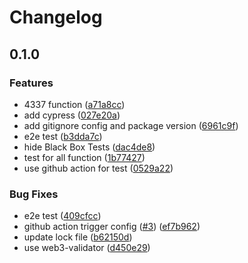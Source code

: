# Changelog

## 0.1.0


### Features

* 4337 function ([a71a8cc](https://github.com/web3/web3.js-plugin-eip4337/commit/a71a8ccf640bdfc760144d39720022715b36e432))
* add cypress ([027e20a](https://github.com/web3/web3.js-plugin-eip4337/commit/027e20a766cfbea800c86f77088b6fe9fbfca0f5))
* add gitignore config and package version ([6961c9f](https://github.com/web3/web3.js-plugin-eip4337/commit/6961c9fb1daa7e57c23be56bd800759cc57439e7))
* e2e test ([b3dda7c](https://github.com/web3/web3.js-plugin-eip4337/commit/b3dda7c5e2c2d0424667300697bbe78d8bb65f96))
* hide Black Box Tests ([dac4de8](https://github.com/web3/web3.js-plugin-eip4337/commit/dac4de8d2b1744868d3366438f7da63de013f0af))
* test for all function ([1b77427](https://github.com/web3/web3.js-plugin-eip4337/commit/1b774277cdb16264199135d3c9fc0fe038c9ea4f))
* use github action for test ([0529a22](https://github.com/web3/web3.js-plugin-eip4337/commit/0529a2214ed9b903b6e5a557b5b2987fc684d032))


### Bug Fixes

* e2e test ([409cfcc](https://github.com/web3/web3.js-plugin-eip4337/commit/409cfccf87f8b241dd4e2eaa4ad91f81dd5adf90))
* github action trigger config ([#3](https://github.com/web3/web3.js-plugin-eip4337/issues/3)) ([ef7b962](https://github.com/web3/web3.js-plugin-eip4337/commit/ef7b9621b6f7afac7a1e986037a3d00f9f0858c9))
* update lock file ([b62150d](https://github.com/web3/web3.js-plugin-eip4337/commit/b62150df9ed1f45c60d0fc6568a39f8191681b8c))
* use web3-validator ([d450e29](https://github.com/web3/web3.js-plugin-eip4337/commit/d450e2929e7193a52678c1488c2cd4bfee235c64))
